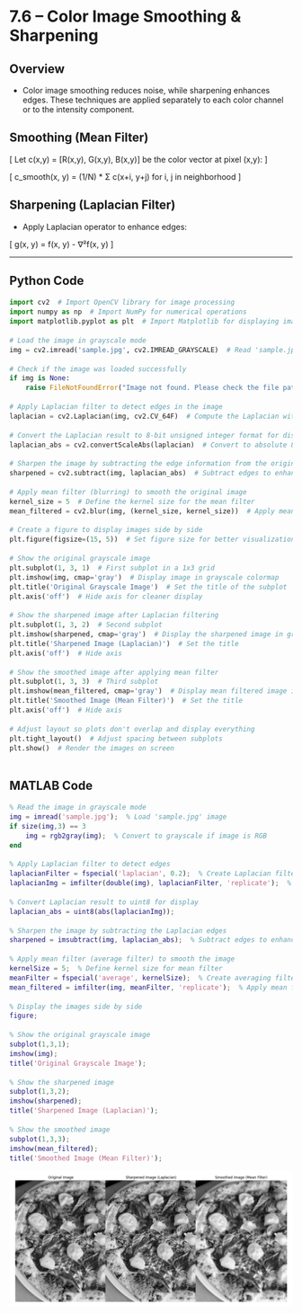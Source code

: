 
# 7.6 – Color Image Smoothing & Sharpening


 
## Overview

- Color image smoothing reduces noise, while sharpening enhances edges. These techniques are applied separately to each color channel or to the intensity component.



## Smoothing (Mean Filter)

\[
Let c(x,y) = [R(x,y), G(x,y), B(x,y)] be the color vector at pixel (x,y):
\]

\[
c_smooth(x, y) = (1/N) * Σ c(x+i, y+j) for i, j in neighborhood
\]

## Sharpening (Laplacian Filter)

- Apply Laplacian operator to enhance edges:

\[
g(x, y) = f(x, y) - ∇²f(x, y)
\]

---

##  Python Code 

```python
import cv2  # Import OpenCV library for image processing
import numpy as np  # Import NumPy for numerical operations
import matplotlib.pyplot as plt  # Import Matplotlib for displaying images

# Load the image in grayscale mode
img = cv2.imread('sample.jpg', cv2.IMREAD_GRAYSCALE)  # Read 'sample.jpg' as a grayscale image

# Check if the image was loaded successfully
if img is None:
    raise FileNotFoundError("Image not found. Please check the file path.")  # Raise an error if image not found

# Apply Laplacian filter to detect edges in the image
laplacian = cv2.Laplacian(img, cv2.CV_64F)  # Compute the Laplacian with 64-bit float precision

# Convert the Laplacian result to 8-bit unsigned integer format for display
laplacian_abs = cv2.convertScaleAbs(laplacian)  # Convert to absolute 8-bit for visualization

# Sharpen the image by subtracting the edge information from the original image
sharpened = cv2.subtract(img, laplacian_abs)  # Subtract edges to enhance image details

# Apply mean filter (blurring) to smooth the original image
kernel_size = 5  # Define the kernel size for the mean filter
mean_filtered = cv2.blur(img, (kernel_size, kernel_size))  # Apply mean filter with a 5x5 kernel

# Create a figure to display images side by side
plt.figure(figsize=(15, 5))  # Set figure size for better visualization

# Show the original grayscale image
plt.subplot(1, 3, 1)  # First subplot in a 1x3 grid
plt.imshow(img, cmap='gray')  # Display image in grayscale colormap
plt.title('Original Grayscale Image')  # Set the title of the subplot
plt.axis('off')  # Hide axis for cleaner display

# Show the sharpened image after Laplacian filtering
plt.subplot(1, 3, 2)  # Second subplot
plt.imshow(sharpened, cmap='gray')  # Display the sharpened image in grayscale
plt.title('Sharpened Image (Laplacian)')  # Set the title
plt.axis('off')  # Hide axis

# Show the smoothed image after applying mean filter
plt.subplot(1, 3, 3)  # Third subplot
plt.imshow(mean_filtered, cmap='gray')  # Display mean filtered image in grayscale
plt.title('Smoothed Image (Mean Filter)')  # Set the title
plt.axis('off')  # Hide axis

# Adjust layout so plots don't overlap and display everything
plt.tight_layout()  # Adjust spacing between subplots
plt.show()  # Render the images on screen



```
##  MATLAB Code 

```matlab
% Read the image in grayscale mode
img = imread('sample.jpg');  % Load 'sample.jpg' image
if size(img,3) == 3
    img = rgb2gray(img);  % Convert to grayscale if image is RGB
end

% Apply Laplacian filter to detect edges
laplacianFilter = fspecial('laplacian', 0.2);  % Create Laplacian filter kernel
laplacianImg = imfilter(double(img), laplacianFilter, 'replicate');  % Apply filter

% Convert Laplacian result to uint8 for display
laplacian_abs = uint8(abs(laplacianImg));  

% Sharpen the image by subtracting the Laplacian edges
sharpened = imsubtract(img, laplacian_abs);  % Subtract edges to enhance details

% Apply mean filter (average filter) to smooth the image
kernelSize = 5;  % Define kernel size for mean filter
meanFilter = fspecial('average', kernelSize);  % Create averaging filter kernel
mean_filtered = imfilter(img, meanFilter, 'replicate');  % Apply mean filter

% Display the images side by side
figure;

% Show the original grayscale image
subplot(1,3,1);
imshow(img);
title('Original Grayscale Image');

% Show the sharpened image
subplot(1,3,2);
imshow(sharpened);
title('Sharpened Image (Laplacian)');

% Show the smoothed image
subplot(1,3,3);
imshow(mean_filtered);
title('Smoothed Image (Mean Filter)');
```




![Smoothed](photows/SmoothingSharpening.png)




